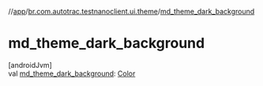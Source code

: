 //[app](../../index.md)/[br.com.autotrac.testnanoclient.ui.theme](index.md)/[md_theme_dark_background](md_theme_dark_background.md)

# md_theme_dark_background

[androidJvm]\
val [md_theme_dark_background](md_theme_dark_background.md): [Color](https://developer.android.com/reference/kotlin/androidx/compose/ui/graphics/Color.html)
